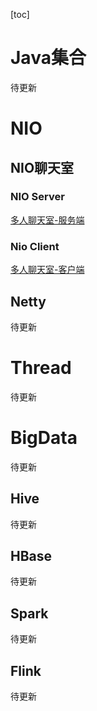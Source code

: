 

[toc]

# Java集合

待更新

# NIO

## NIO聊天室

### NIO Server

[多人聊天室-服务端](./src/main/java/com/wills/nio/example/chat/NioChatGroupServer.java)

### Nio Client

[多人聊天室-客户端](./src/main/java/com/wills/nio/example/chat/NioChatGroupClient.java)

## Netty

待更新

# Thread

待更新

# BigData

待更新

## Hive

待更新

## HBase

待更新

## Spark

待更新

## Flink

待更新